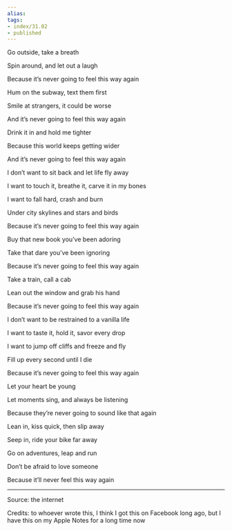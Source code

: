 ```yaml
---
alias: 
tags:
- index/31.02
- published
---
```



Go outside, take a breath

Spin around, and let out a laugh

Because it’s never going to feel this way again



Hum on the subway, text them first 

Smile at strangers, it could be worse

And it’s never going to feel this way again



Drink it in and hold me tighter 

Because this world keeps getting wider 

And it’s never going to feel this way again



I don’t want to sit back and let life fly away

I want to touch it, breathe it, carve it in my bones

I want to fall hard, crash and burn

Under city skylines and stars and birds

Because it’s never going to feel this way again



Buy that new book you’ve been adoring 

Take that dare you’ve been ignoring

Because it’s never going to feel this way again



Take a train, call a cab

Lean out the window and grab his hand

Because it’s never going to feel this way again



I don’t want to be restrained to a vanilla life

I want to taste it, hold it, savor every drop

I want to jump off cliffs and freeze and fly

Fill up every second until I die

Because it’s never going to feel this way again



Let your heart be young

Let moments sing, and always be listening

Because they’re never going to sound like that again



Lean in, kiss quick, then slip away

Seep in, ride your bike far away

Go on adventures, leap and run

Don’t be afraid to love someone

Because it’ll never feel this way again

---

Source: the internet


Credits: to whoever wrote this, I think I got this on Facebook long ago, but I have this on my Apple Notes for a long time now